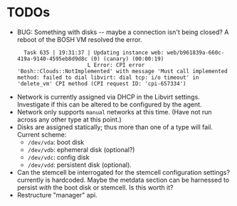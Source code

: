 # TODOs

* BUG: Something with disks -- maybe a connection isn't being closed? A reboot of the BOSH VM resolved the error.
  ```
    Task 635 | 19:31:37 | Updating instance web: web/b961839a-660c-419a-9140-4595eb8d9d8c (0) (canary) (00:00:19)
                        L Error: CPI error 'Bosh::Clouds::NotImplemented' with message 'Must call implemented method: failed to dial libvirt: dial tcp: i/o timeout' in 'delete_vm' CPI method (CPI request ID: 'cpi-657334')
  ```
* Network is currently assigned via DHCP in the Libvirt settings. Investigate if this can be altered to be configured by the agent.
* Network only supports `manual` networks at this time. (Have not run across any other type at this point.)
* Disks are assigned statically; thus more than one of a type will fail. Current scheme:
  * `/dev/vda`: boot disk
  * `/dev/vdb`: ephemeral disk (optional?)
  * `/dev/vdc`: config disk
  * `/dev/vdd`: persistent disk (optional).
* Can the stemcell be interrogated for the stemcell configuration settings? currently is hardcoded. Maybe the metdata section can be harnessed to persist _with_ the boot disk or stemcell. Is this worth it?
* Restructure "manager" api.
